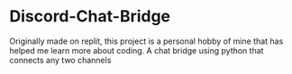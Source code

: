 # Discord-Chat-Bridge

Originally made on replit, this project is a personal hobby of mine that has helped me learn more about coding.
A chat bridge using python that connects any two channels
